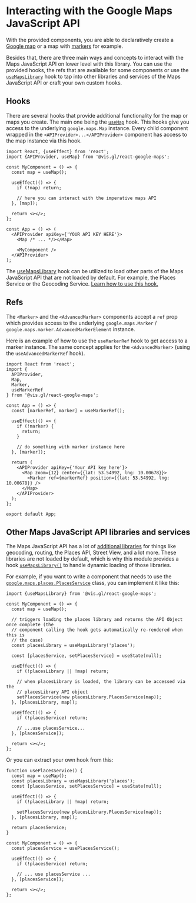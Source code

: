 # Interacting with the Google Maps JavaScript API

With the provided components, you are able to declaratively create a
[Google map](../api-reference/components/map.md) or a map with
[markers](../api-reference/components/marker.md) for example.

Besides that, there are three main ways and concepts to interact
with the Maps JavaScript API on lower level with this library.
You can use the provided hooks, the refs that are available for
some components or use the
[`useMapsLibrary`](../api-reference/hooks/use-maps-library.md) hook
to tap into other libraries and services of the Maps JavaScript API or
craft your own custom hooks.

## Hooks

There are several hooks that provide additional functionality for the
map or maps you create.
The main one being the [`useMap`](../api-reference/hooks/use-map.md) hook.
This hooks give you access to the underlying `google.maps.Map` instance.
Every child component wrapped in the `<APIProvider>...</APIProvider>`
component has access to the map instance via this hook.

```tsx
import React, {useEffect} from 'react';
import {APIProvider, useMap} from '@vis.gl/react-google-maps';

const MyComponent = () => {
  const map = useMap();

  useEffect(() => {
    if (!map) return;

    // here you can interact with the imperative maps API
  }, [map]);

  return <></>;
};

const App = () => (
  <APIProvider apiKey={'YOUR API KEY HERE'}>
    <Map /* ... */></Map>

    <MyComponent />
  </APIProvider>
);
```

The [useMapsLibrary](../api-reference/hooks/use-maps-library.md) hook can be
utilized to load other parts of the Maps JavaScript API that are not loaded by default.
For example, the Places Service or the Geocoding Service.
[Learn how to use this hook.](#other-google-maps-api-libraries-and-services)

## Refs

The `<Marker>` and the `<AdvancedMarker>` components accept a `ref` prop which
provides access to the underlying `google.maps.Marker` / `google.maps.marker.AdvancedMarkerElement`
instance.

Here is an example of how to use the `useMarkerRef` hook to get access to a marker instance.
The same concept applies for the `<AdvancedMarker>` (using the `useAdvancedMarkerRef` hook).

```tsx
import React from 'react';
import {
  APIProvider,
  Map,
  Marker,
  useMarkerRef
} from '@vis.gl/react-google-maps';

const App = () => {
  const [markerRef, marker] = useMarkerRef();

  useEffect(() => {
    if (!marker) {
      return;
    }

    // do something with marker instance here
  }, [marker]);

  return (
    <APIProvider apiKey={'Your API key here'}>
      <Map zoom={12} center={{lat: 53.54992, lng: 10.00678}}>
        <Marker ref={markerRef} position={{lat: 53.54992, lng: 10.00678}} />
      </Map>
    </APIProvider>
  );
};

export default App;
```

## Other Maps JavaScript API libraries and services

The Maps JavaScript API has a lot of [additional libraries](https://developers.google.com/maps/documentation/javascript/libraries)
for things like geocoding, routing, the Places API, Street View, and
a lot more. These libraries are not loaded by default, which is why this
module provides a hook [`useMapsLibrary()`](../api-reference/hooks/use-maps-library.md)
to handle dynamic loading of those libraries.

For example, if you want to write a component that needs to use the
[`google.maps.places.PlacesService`][gmp-places-service] class, you can
implement it like this:

```tsx
import {useMapsLibrary} from '@vis.gl/react-google-maps';

const MyComponent = () => {
  const map = useMap();

  // triggers loading the places library and returns the API Object once complete (the
  // component calling the hook gets automatically re-rendered when this is
  // the case)
  const placesLibrary = useMapsLibrary('places');

  const [placesService, setPlacesService] = useState(null);

  useEffect(() => {
    if (!placesLibrary || !map) return;

    // when placesLibrary is loaded, the library can be accessed via the
    // placesLibrary API object
    setPlacesService(new placesLibrary.PlacesService(map));
  }, [placesLibrary, map]);

  useEffect(() => {
    if (!placesService) return;

    // ...use placesService...
  }, [placesService]);

  return <></>;
};
```

Or you can extract your own hook from this:

```tsx
function usePlacesService() {
  const map = useMap();
  const placesLibrary = useMapsLibrary('places');
  const [placesService, setPlacesService] = useState(null);

  useEffect(() => {
    if (!placesLibrary || !map) return;

    setPlacesService(new placesLibrary.PlacesService(map));
  }, [placesLibrary, map]);

  return placesService;
}

const MyComponent = () => {
  const placesService = usePlacesService();

  useEffect(() => {
    if (!placesService) return;

    // ... use placesService ...
  }, [placesService]);

  return <></>;
};
```

[gmp-places-service]: https://developers.google.com/maps/documentation/javascript/reference/places-service
